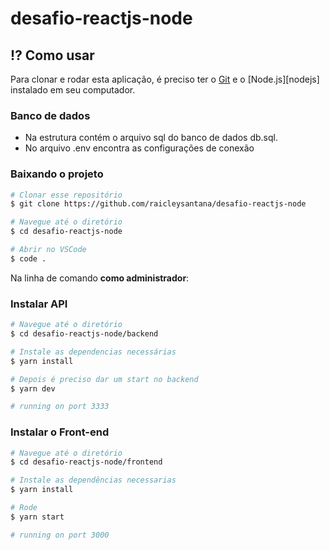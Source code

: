 # desafio-reactjs-node

## :interrobang: Como usar

Para clonar e rodar esta aplicação, é preciso ter o [Git](https://git-scm.com) e o [Node.js][nodejs] instalado em seu computador.

### Banco de dados

- Na estrutura contém o arquivo sql do banco de dados db.sql.
- No arquivo .env encontra as configurações de conexão

### Baixando o projeto

```bash
# Clonar esse repositório
$ git clone https://github.com/raicleysantana/desafio-reactjs-node

# Navegue até o diretório
$ cd desafio-reactjs-node

# Abrir no VSCode
$ code .
```

Na linha de comando **como administrador**:

### Instalar API 

```bash
# Navegue até o diretório
$ cd desafio-reactjs-node/backend

# Instale as dependencias necessárias
$ yarn install

# Depois é preciso dar um start no backend
$ yarn dev

# running on port 3333
```

### Instalar o Front-end

```bash
# Navegue até o diretório
$ cd desafio-reactjs-node/frontend

# Instale as dependências necessarias
$ yarn install

# Rode
$ yarn start

# running on port 3000
```